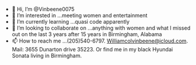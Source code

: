 - 👋 Hi, I’m @Vinbeene0075
- 👀 I’m interested in ...meeting women and entertainment 
- 🌱 I’m currently learning ...quasi code apparently 
- 💞️ I’m looking to collaborate on ...anything with women and what I missed out on the last 3 years after 15 years in Birmingham, Alabama 
- 📫 How to reach me ...(205)540-6797. Williamcolvinbeene@icloud.com.  Mail: 3655 Dunarton drive 35223. Or find me in my black Hyundai Sonata living in Birmingham. 

<!---
Vinbeene0075/Vinbeene0075 is a ✨ special ✨ repository because its `README.md` (this file) appears on your GitHub profile.
You can click the Preview link to take a look at your changes.
--->
